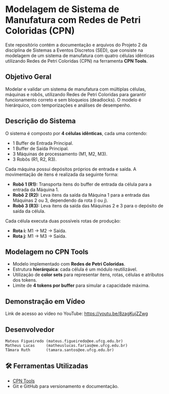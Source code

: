 # Modelagem de Sistema de Manufatura com Redes de Petri Coloridas (CPN)

Este repositório contém a documentação e arquivos do Projeto 2 da disciplina de Sistemas a Eventos Discretos (SED), que consiste na modelagem de um sistema de manufatura com quatro células idênticas utilizando Redes de Petri Coloridas (CPN) na ferramenta **CPN Tools**.

## Objetivo Geral

Modelar e validar um sistema de manufatura com múltiplas células, máquinas e robôs, utilizando Redes de Petri Coloridas para garantir funcionamento correto e sem bloqueios (deadlocks). O modelo é hierárquico, com temporizações e análises de desempenho.

## Descrição do Sistema

O sistema é composto por **4 células idênticas**, cada uma contendo:

- 1 Buffer de Entrada Principal.
- 1 Buffer de Saída Principal.
- 3 Máquinas de processamento (M1, M2, M3).
- 3 Robôs (R1, R2, R3).

Cada máquina possui depósitos próprios de entrada e saída. A movimentação de itens é realizada da seguinte forma:

- **Robô 1 (R1):** Transporta itens do buffer de entrada da célula para a entrada da Máquina 1.
- **Robô 2 (R2):** Leva itens da saída da Máquina 1 para a entrada das Máquinas 2 ou 3, dependendo da rota (i ou j).
- **Robô 3 (R3):** Leva itens da saída das Máquinas 2 e 3 para o depósito de saída da célula.

Cada célula executa duas possíveis rotas de produção:
- **Rota i:** M1 → M2 → Saída.
- **Rota j:** M1 → M3 → Saída.

## Modelagem no CPN Tools

- Modelo implementado com **Redes de Petri Coloridas**.
- Estrutura **hierárquica**: cada célula é um módulo reutilizável.
- Utilização de **color sets** para representar itens, rotas, células e atributos dos tokens.
- Limite de **4 tokens por buffer** para simular a capacidade máxima.

## Demonstração em Vídeo

Link de acesso ao vídeo no YouTube: https://youtu.be/8zagKujZZwg

## Desenvolvedor

    Mateus Figueiredo (mateus.figueiredo@ee.ufcg.edu.br)
    Matheus Lucas     (matheuslucas.farias@ee.ufcg.edu.br)
    Tâmara Ruth       (tamara.santos@ee.ufcg.edu.br)

## 🛠️ Ferramentas Utilizadas

- [CPN Tools](https://cpntools.org)
- Git e GitHub para versionamento e documentação.

